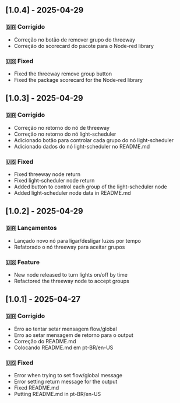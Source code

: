 ## [1.0.4] - 2025-04-29

### 🇧🇷 Corrigido
- Correção no botão de remover grupo do threeway
- Correção do scorecard do pacote para o Node-red library

### 🇺🇸 Fixed
- Fixed the threeway remove group button
- Fixed the package scorecard for the Node-red library

## [1.0.3] - 2025-04-29

### 🇧🇷 Corrigido
- Correção no retorno do nó de threeway
- Correção no retorno do nó light-scheduler
- Adicionado botão para controlar cada grupo do nó light-scheduler
- Adicionado dados do nó light-scheduler no README.md

### 🇺🇸 Fixed
- Fixed threeway node return
- Fixed light-scheduler node return
- Added button to control each group of the light-scheduler node
- Added light-scheduler node data in README.md

## [1.0.2] - 2025-04-29

### 🇧🇷 Lançamentos
- Lançado novo nó para ligar/desligar luzes por tempo
- Refatorado o nó threeway para aceitar grupos

### 🇺🇸 Feature
- New node released to turn lights on/off by time
- Refactored the threeway node to accept groups

## [1.0.1] - 2025-04-27

### 🇧🇷 Corrigido
- Erro ao tentar setar mensagem flow/global
- Erro ao setar mensagem de retorno para o output
- Correção do README.md
- Colocando README.md em pt-BR/en-US

### 🇺🇸 Fixed
- Error when trying to set flow/global message
- Error setting return message for the output
- Fixed README.md
- Putting README.md in pt-BR/en-US
